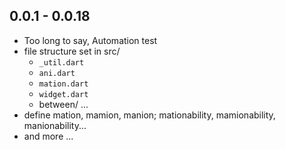## 0.0.1 - 0.0.18
- Too long to say, Automation test
- file structure set in src/
  - `_util.dart`
  - `ani.dart`
  - `mation.dart`
  - `widget.dart`
  - between/ ...
- define mation, mamion, manion; mationability, mamionability, manionability...
- and more ...
